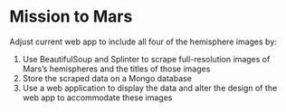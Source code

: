 # Mission to Mars

Adjust current web app to include all four of the hemisphere images by:

1. Use BeautifulSoup and Splinter to scrape full-resolution images of Mars’s hemispheres and the titles of those images
2. Store the scraped data on a Mongo database
3. Use a web application to display the data and alter the design of the web app to accommodate these images